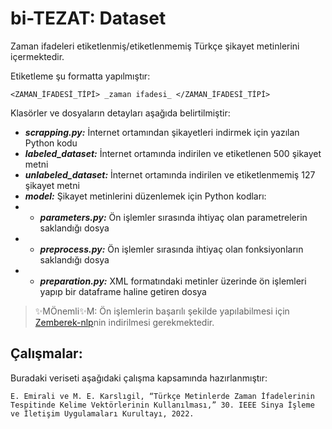 # bi-TEZAT: Dataset

Zaman ifadeleri etiketlenmiş/etiketlenmemiş Türkçe şikayet metinlerini içermektedir. 

Etiketleme şu formatta yapılmıştır:
``` 
<ZAMAN_İFADESİ_TİPİ> _zaman ifadesi_ </ZAMAN_İFADESİ_TİPİ>
```

Klasörler ve dosyaların detayları aşağıda belirtilmiştir:
- ***scrapping.py:*** İnternet ortamından şikayetleri indirmek için yazılan Python kodu
- ***labeled_dataset:*** İnternet ortamında indirilen ve etiketlenen 500 şikayet metni
- ***unlabeled_dataset:*** İnternet ortamında indirilen ve etiketlenmemiş 127 şikayet metni
- ***model:*** Şikayet metinlerini düzenlemek için Python kodları:
- - ***parameters.py:*** Ön işlemler sırasında ihtiyaç olan parametrelerin saklandığı dosya
- - ***preprocess.py:*** Ön işlemler sırasında ihtiyaç olan fonksiyonların saklandığı dosya
- - ***preparation.py:*** XML formatındaki metinler üzerinde ön işlemleri yapıp bir dataframe haline getiren dosya


> ✨MÖnemli✨M: Ön işlemlerin başarılı şekilde yapılabilmesi için [Zemberek-nlp](https://github.com/ahmetaa/zemberek-nlp)nin indirilmesi gerekmektedir.


## Çalışmalar:
Buradaki veriseti aşağıdaki çalışma kapsamında hazırlanmıştır:
```
E. Emirali ve M. E. Karslıgil, “Türkçe Metinlerde Zaman İfadelerinin Tespitinde Kelime Vektörlerinin Kullanılması,” 30. IEEE Sinya İşleme ve İletişim Uygulamaları Kurultayı, 2022.
```
